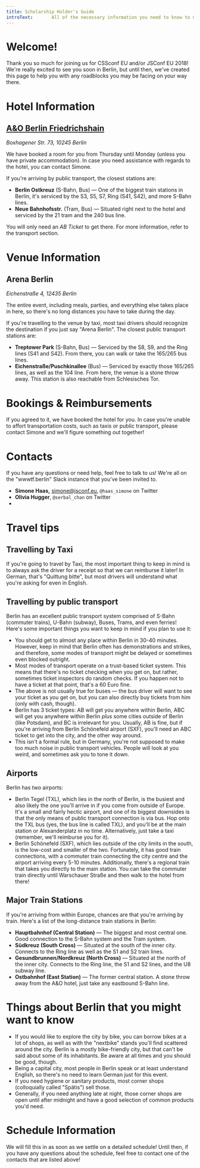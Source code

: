 ```yaml
---
title: Scholarship Holder's Guide
introText:  	 All of the necessary information you need to know to make your experience at CSSconf EU 2018 a blast!
---
```


# Welcome!

Thank you so much for joining us for CSSconf EU and/or JSConf EU 2018! We're really excited to see you soon in Berlin, but until then, we've created this page to help you with any roadblocks you may be facing on your way there.

# Hotel Information

## [A&O Berlin Friedrichshain](https://www.aohostels.com/en/berlin/berlin-friedrichshain/)

*Boxhagener Str. 73, 10245 Berlin*

We have booked a room for you from Thursday until Monday (unless you have private accommodation). In case you need assistance with regards to the hotel, you can contact Simone.

If you're arriving by public transport, the closest stations are:

- **Berlin Ostkreuz** (S-Bahn, Bus) — One of the biggest train stations in Berlin, it's serviced by the S3, S5, S7, Ring (S41, S42), and more S-Bahn lines.
- **Neue Bahnhofsstr.** (Tram, Bus) — Situated right next to the hotel and serviced by the 21 tram and the 240 bus line.

You will only need an *AB Ticket* to get there. For more information, refer to the transport section.

# Venue Information

## Arena Berlin

*Eichenstraße 4, 12435 Berlin*

The entire event, including meals, parties, and everything else takes place in here, so there's no long distances you have to take during the day.

If you're travelling to the venue by taxi, most taxi drivers should recognize the destination if you just say "Arena Berlin". The closest public transport stations are:

- **Treptower Park** (S-Bahn, Bus) — Serviced by the S8, S9, and the Ring lines (S41 and S42). From there, you can walk or take the 165/265 bus lines.
- **Eichenstraße/Puschkinallee** (Bus) — Serviced by exactly those 165/265 lines, as well as the 104 line. From here, the venue is a stone throw away. This station is also reachable from Schlesisches Tor.

# Bookings & Reimbursements

If you agreed to it, we have booked the hotel for you. In case you're unable to affort transportation costs, such as taxis or public transport, please contact Simone and we'll figure something out together!

# Contacts

If you have any questions or need help, feel free to talk to us! We're all on the "wwwtf.berlin" Slack instance that you've been invited to.

- **Simone Haas,** simone@jsconf.eu, `@haas_simone` on Twitter
- **Olivia Hugger**, `@serbal_chan` on Twitter
- 

# Travel tips

## Travelling by Taxi

If you're going to travel by Taxi, the most important thing to keep in mind is to always ask the driver for a receipt so that we can reimburse it later! In German, that's "Quittung bitte", but most drivers will understand what you're asking for even in English.

## Travelling by public transport

Berlin has an excellent public transport system comprised of S-Bahn (commuter trains), U-Bahn (subway), Buses, Trams, and even ferries! Here's some important things you want to keep in mind if you plan to use it:

- You should get to almost any place within Berlin in 30-40 minutes. However, keep in mind that Berlin often has demonstrations and strikes, and therefore, some modes of transport might be delayed or sometimes even blocked outright.
- Most modes of transport operate on a trust-based ticket system. This means that there's no ticket checking when you get on, but rather, sometimes ticket inspectors do random checks. If you happen not to have a ticket at that point, that's a 60 Euro fine.
- The above is not usually true for buses — the bus driver will want to see your ticket as you get on, but you can also directly buy tickets from him (only with cash, though).
- Berlin has 3 ticket types: AB will get you anywhere within Berlin, ABC will get you anywhere within Berlin *plus* some cities outside of Berlin (like Potsdam), and BC is irrelevant for you. Usually, AB is fine, but if you're arriving from Berlin Schönefeld airport (SXF), you'll need an ABC ticket to get into the city, and the other way around.
- This isn't a formal rule, but in Germany, you're not supposed to make too much noise in public transport vehicles. People will look at you weird, and sometimes ask you to tone it down.

## Airports

Berlin has two airports:

- Berlin Tegel (TXL), which lies in the north of Berlin, is the busiest and also likely the one you'll arrive in if you come from outside of Europe. It's a small and fairly hectic airport, and one of its biggest downsides is that the only means of public transport connection is via bus. Hop onto the TXL bus (yes, the bus line is called TXL), and you'll be at the main station or Alexanderplatz in no time. Alternatively, just take a taxi (remember, we'll reimburse you for it).
- Berlin Schönefeld (SXF), which lies outside of the city limits in the south, is the low-cost and smaller of the two. Fortunately, it has good train connections, with a commuter train connecting the city centre and the airport arriving every 5-10 minutes. Additionally, there's a regional train that takes you directly to the main station. You can take the commuter train directly until Warschauer Straße and then walk to the hotel from there!

## Major Train Stations

If you're arriving from within Europe, chances are that you're arriving by train. Here's a list of the long-distance train stations in Berlin:

- **Hauptbahnhof (Central Station)** — The biggest and most central one. Good connection to the S-Bahn system and the Tram system.
- **Südkreuz (South Cross)** — Situated at the south of the inner city. Connects to the Ring line as well as the S1 and S2 train lines.
- **Gesundbrunnen/Nordkreuz (North Cross)** — Situated at the north of the inner city. Connects to the Ring line, the S1 and S2 lines, and the U8 subway line.
- **Ostbahnhof (East Station)** — The former central station. A stone throw away from the A&O hotel, just take any eastbound S-Bahn line.

# Things about Berlin that you might want to know

- If you would like to explore the city by bike, you can borrow bikes at a lot of shops, as well as with the "nextbike" stands you'll find scattered around the city. Berlin is a mostly bike-friendly city, but that can't be said about some of its inhabitants. Be aware at all times and you should be good, though.
- Being a capital city, most people in Berlin speak or at least understand English, so there's no need to learn German just for this event.
- If you need hygiene or sanitary products, most corner shops (colloquially called "Spätis") sell those.
- Generally, if you need anything late at night, those corner shops are open until after midnight and have a good selection of common products you'd need.

# Schedule Information

We will fill this in as soon as we settle on a detailed schedule! Until then, if you have any questions about the schedule, feel free to contact one of the contacts that are listed above!
